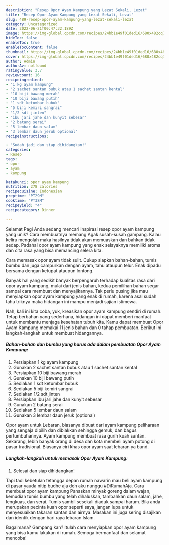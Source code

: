 ```yaml
---
description: "Resep Opor Ayam Kampung yang Lezat Sekali, Lezat"
title: "Resep Opor Ayam Kampung yang Lezat Sekali, Lezat"
slug: 489-resep-opor-ayam-kampung-yang-lezat-sekali-lezat
category: Uncategorized
date: 2022-06-21T00:47:32.189Z
image: https://img-global.cpcdn.com/recipes/24bb1e49f01ded16/680x482cq70/opor-ayam-kampung-foto-resep-utama.jpg
hideToc: false
enableToc: true
enableTocContent: false
thumbnail: https://img-global.cpcdn.com/recipes/24bb1e49f01ded16/680x482cq70/opor-ayam-kampung-foto-resep-utama.jpg
cover: https://img-global.cpcdn.com/recipes/24bb1e49f01ded16/680x482cq70/opor-ayam-kampung-foto-resep-utama.jpg
author: Admin
authorAv: notfound
ratingvalue: 3.7
reviewcount: 16
recipeingredient:
- "1 kg ayam kampung"
- "2 sachet santan bubuk atau 1 sachet santan kental"
- "10 biji bawang merah"
- "10 biji bawang putih"
- "1 sdt ketumbar bubuk"
- "5 biji kemiri sangrai"
- "1/2 sdt jinten"
- "ibu jari jahe dan kunyit sebesar"
- "2 batang serai"
- "5 lembar daun salam"
- "3 lembar daun jeruk optional"
recipeinstructions:

- "Sudah jadi dan siap dihidangkan!"
categories:
- Resep
tags:
- opor
- ayam
- kampung

katakunci: opor ayam kampung 
nutrition: 278 calories
recipecuisine: Indonesian
preptime: "PT29M"
cooktime: "PT38M"
recipeyield: "4"
recipecategory: Dinner

---
```



Selamat Pagi Anda sedang mencari inspirasi resep opor ayam kampung yang unik? Cara membuatnya memang Agak susah-susah gampang. Kalau keliru mengolah maka hasilnya tidak akan memuaskan dan bahkan tidak sedap. Padahal opor ayam kampung yang enak selayaknya memiliki aroma dan cita rasa yang bisa memancing selera kita.


Cara memasak opor ayam tidak sulit. Cukup siapkan bahan-bahan, tumis bumbu dan juga campurkan dengan ayam, tahu ataupun telur. Enak dipadu bersama dengan ketupat ataupun lontong.

Banyak hal yang sedikit banyak berpengaruh terhadap kualitas rasa dari opor ayam kampung, mulai dari jenis bahan, kedua pemilihan bahan segar sampai cara membuat dan menyajikannya. Tak perlu pusing jika mau menyiapkan opor ayam kampung yang enak di rumah, karena asal sudah tahu triknya maka hidangan ini mampu menjadi sajian istimewa.


Nah, kali ini kita coba, yuk, kreasikan opor ayam kampung sendiri di rumah. Tetap berbahan yang sederhana, hidangan ini dapat memberi manfaat untuk membantu menjaga kesehatan tubuh kita. Kamu dapat membuat Opor Ayam Kampung memakai 11 jenis bahan dan 0 tahap pembuatan. Berikut ini langkah-langkah untuk membuat hidangannya.

<!--inarticleads1-->

##### Bahan-bahan dan bumbu yang harus ada dalam pembuatan Opor Ayam Kampung:

1. Persiapkan 1 kg ayam kampung
1. Gunakan 2 sachet santan bubuk atau 1 sachet santan kental
1. Persiapkan 10 biji bawang merah
1. Gunakan 10 biji bawang putih
1. Sediakan 1 sdt ketumbar bubuk
1. Sediakan 5 biji kemiri sangrai
1. Sediakan 1/2 sdt jinten
1. Persiapkan ibu jari jahe dan kunyit sebesar
1. Gunakan 2 batang serai
1. Sediakan 5 lembar daun salam
1. Gunakan 3 lembar daun jeruk (optional)


Opor ayam untuk Lebaran, biasanya dibuat dari ayam kampung peliharaan yang sengaja dipilih dan dibiakkan sehingga gemuk, dan bagus pertumbuhannya. Ayam kampung membuat rasa gurih kuah santan. Sekarang, lebih banyak orang di desa dan kota membeli ayam potong di pasar tradisional. Biasanya ciri khas opor ayam saat lebaran ya bund. 

<!--inarticleads2-->

##### Langkah-langkah untuk memasak Opor Ayam Kampung:


1. Selesai dan siap dihidangkan!

Tapi tadi kebetulan tetangga depan rumah nawarin mau beli ayam kampung di pasar yauda nitip budhe aja deh aku nunggu #DiRumahAja. Cara membuat opor ayam kampung Panaskan minyak goreng dalam wajan, kemudian tumis bumbu yang telah dihaluskan, tambahkan daun salam, jahe, lengkuas, dan serai. Tumis sambil sesekali diaduk sampai harum. Bila anda merupakan pecinta kuah opor seperti saya, jangan lupa untuk menyesuaikan takaran santan dan airnya. Masakan ini juga sering disajikan dan identik dengan hari raya lebaran Islam. 

Bagaimana? Gampang kan? Itulah cara menyiapkan opor ayam kampung yang bisa kamu lakukan di rumah. Semoga bermanfaat dan selamat mencoba!

